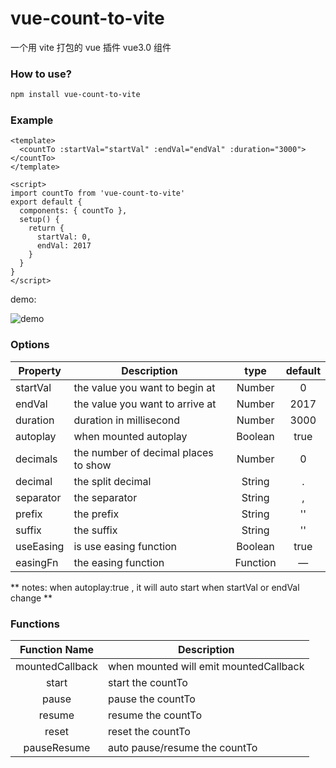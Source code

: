 # vue-count-to-vite

一个用 vite 打包的 vue 插件 vue3.0 组件

### How to use?

```bash
npm install vue-count-to-vite
```

### Example

```vue
<template>
  <countTo :startVal="startVal" :endVal="endVal" :duration="3000"></countTo>
</template>

<script>
import countTo from 'vue-count-to-vite'
export default {
  components: { countTo },
  setup() {
    return {
      startVal: 0,
      endVal: 2017
    }
  }
}
</script>
```

demo:

![demo](https://github.com/PanJiaChen/vue-countTo/blob/master/countDemo.gif)

### Options

| Property  | Description                          |   type   | default |
| --------- | ------------------------------------ | :------: | :-----: |
| startVal  | the value you want to begin at       |  Number  |    0    |
| endVal    | the value you want to arrive at      |  Number  |  2017   |
| duration  | duration in millisecond              |  Number  |  3000   |
| autoplay  | when mounted autoplay                | Boolean  |  true   |
| decimals  | the number of decimal places to show |  Number  |    0    |
| decimal   | the split decimal                    |  String  |    .    |
| separator | the separator                        |  String  |    ,    |
| prefix    | the prefix                           |  String  |   ''    |
| suffix    | the suffix                           |  String  |   ''    |
| useEasing | is use easing function               | Boolean  |  true   |
| easingFn  | the easing function                  | Function |    —    |

** notes: when autoplay:true , it will auto start when startVal or endVal change **

### Functions

|  Function Name  | Description                            |
| :-------------: | -------------------------------------- |
| mountedCallback | when mounted will emit mountedCallback |
|      start      | start the countTo                      |
|      pause      | pause the countTo                      |
|     resume      | resume the countTo                     |
|      reset      | reset the countTo                      |
|   pauseResume   | auto pause/resume the countTo          |
